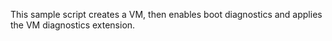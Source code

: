 This sample script creates a VM, then enables boot diagnostics and applies the VM diagnostics extension.